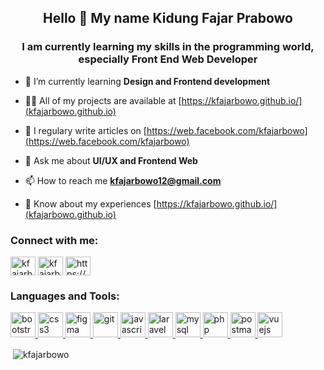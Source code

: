 <h2 align="center">Hello 👋 My name Kidung Fajar Prabowo</h2>
<h3 align="center">I am currently learning my skills in the programming world, especially Front End Web Developer</h3>

- 🌱 I’m currently learning **Design and Frontend development**

- 👨‍💻 All of my projects are available at [https://kfajarbowo.github.io/](kfajarbowo.github.io)

- 📝 I regulary write articles on [https://web.facebook.com/kfajarbowo](https://web.facebook.com/kfajarbowo)

- 💬 Ask me about **UI/UX and Frontend Web**

- 📫 How to reach me **kfajarbowo12@gmail.com**

- 📄 Know about my experiences [https://kfajarbowo.github.io/](kfajarbowo.github.io)

<h3 align="left">Connect with me:</h3>
<p align="left">
<a href="https://linkedin.com/in/kfajarbowo" target="blank"><img align="center" src="https://cdn.jsdelivr.net/npm/simple-icons@3.0.1/icons/linkedin.svg" alt="kfajarbowo" height="30" width="40" /></a>
<a href="https://fb.com/kfajarbowo" target="blank"><img align="center" src="https://cdn.jsdelivr.net/npm/simple-icons@3.0.1/icons/facebook.svg" alt="kfajarbowo" height="30" width="40" /></a>
<a href="https://dribbble.com/https://dribbble.com/kfajarbowo" target="blank"><img align="center" src="https://cdn.jsdelivr.net/npm/simple-icons@3.0.1/icons/dribbble.svg" alt="https://dribbble.com/kfajarbowo" height="30" width="40" /></a>
</p>

<h3 align="left">Languages and Tools:</h3>
<p align="left"> <a href="https://getbootstrap.com" target="_blank"> <img src="https://devicons.github.io/devicon/devicon.git/icons/bootstrap/bootstrap-plain.svg" alt="bootstrap" width="40" height="40"/> </a> <a href="https://www.w3schools.com/css/" target="_blank"> <img src="https://devicons.github.io/devicon/devicon.git/icons/css3/css3-original-wordmark.svg" alt="css3" width="40" height="40"/> </a> <a href="https://www.figma.com/" target="_blank"> <img src="https://www.vectorlogo.zone/logos/figma/figma-icon.svg" alt="figma" width="40" height="40"/> </a> <a href="https://git-scm.com/" target="_blank"> <img src="https://www.vectorlogo.zone/logos/git-scm/git-scm-icon.svg" alt="git" width="40" height="40"/> </a> <a href="https://developer.mozilla.org/en-US/docs/Web/JavaScript" target="_blank"> <img src="https://devicons.github.io/devicon/devicon.git/icons/javascript/javascript-original.svg" alt="javascript" width="40" height="40"/> </a> <a href="https://laravel.com/" target="_blank"> <img src="https://devicons.github.io/devicon/devicon.git/icons/laravel/laravel-plain-wordmark.svg" alt="laravel" width="40" height="40"/> </a> <a href="https://www.mysql.com/" target="_blank"> <img src="https://devicons.github.io/devicon/devicon.git/icons/mysql/mysql-original-wordmark.svg" alt="mysql" width="40" height="40"/> </a> <a href="https://www.php.net" target="_blank"> <img src="https://devicons.github.io/devicon/devicon.git/icons/php/php-original.svg" alt="php" width="40" height="40"/> </a> <a href="https://postman.com" target="_blank"> <img src="https://www.vectorlogo.zone/logos/getpostman/getpostman-icon.svg" alt="postman" width="40" height="40"/> </a> <a href="https://vuejs.org/" target="_blank"> <img src="https://devicons.github.io/devicon/devicon.git/icons/vuejs/vuejs-original-wordmark.svg" alt="vuejs" width="40" height="40"/> </a> </p>

<p>&nbsp;<img align="center" src="https://github-readme-stats.vercel.app/api?username=kfajarbowo&show_icons=true&locale=en" alt="kfajarbowo" /></p>
